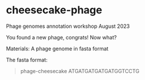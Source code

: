 # cheesecake-phage
Phage genomes annotation workshop August 2023

You found a new phage, congrats! Now what?

Materials:
A phage genome in fasta format

The fasta format:
>phage-cheesecake
ATGATGATGATGATGGTCCTG
>
